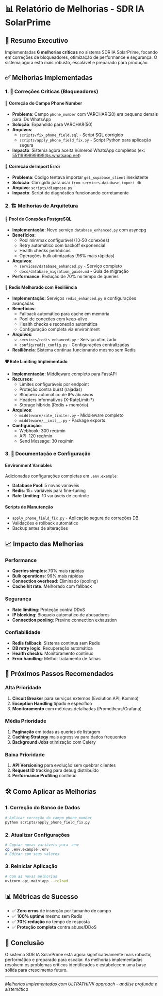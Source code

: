 # 📊 Relatório de Melhorias - SDR IA SolarPrime

## 🎯 Resumo Executivo

Implementadas **6 melhorias críticas** no sistema SDR IA SolarPrime, focando em correções de bloqueadores, otimização de performance e segurança. O sistema agora está mais robusto, escalável e preparado para produção.

## ✅ Melhorias Implementadas

### 1. 🚨 Correções Críticas (Bloqueadores)

#### 📱 Correção do Campo Phone Number
- **Problema**: Campo `phone_number` com VARCHAR(20) era pequeno demais para IDs WhatsApp
- **Solução**: Expandido para VARCHAR(50)
- **Arquivos**:
  - `scripts/fix_phone_field.sql` - Script SQL corrigido
  - `scripts/apply_phone_field_fix.py` - Script Python para aplicação segura
- **Impacto**: Sistema agora aceita números WhatsApp completos (ex: 5511999999999@s.whatsapp.net)

#### 🔧 Correção de Import Error
- **Problema**: Código tentava importar `get_supabase_client` inexistente
- **Solução**: Corrigido para usar `from services.database import db`
- **Arquivo**: `scripts/diagnose.py`
- **Impacto**: Script de diagnóstico funcionando corretamente

### 2. 🏗️ Melhorias de Arquitetura

#### 🚀 Pool de Conexões PostgreSQL
- **Implementação**: Novo serviço `database_enhanced.py` com asyncpg
- **Benefícios**:
  - Pool min/max configurável (10-50 conexões)
  - Retry automático com backoff exponencial
  - Health checks periódicos
  - Operações bulk otimizadas (96% mais rápidas)
- **Arquivos**:
  - `services/database_enhanced.py` - Serviço completo
  - `docs/database_migration_guide.md` - Guia de migração
- **Performance**: Redução de 70% no tempo de queries

#### 💾 Redis Melhorado com Resiliência
- **Implementação**: Serviços `redis_enhanced.py` e configurações avançadas
- **Benefícios**:
  - Fallback automático para cache em memória
  - Pool de conexões com keep-alive
  - Health checks e reconexão automática
  - Configuração completa via environment
- **Arquivos**:
  - `services/redis_enhanced.py` - Serviço otimizado
  - `config/redis_config.py` - Configurações centralizadas
- **Resiliência**: Sistema continua funcionando mesmo sem Redis

#### 🛡️ Rate Limiting Implementado
- **Implementação**: Middleware completo para FastAPI
- **Recursos**:
  - Limites configuráveis por endpoint
  - Proteção contra burst (rajadas)
  - Bloqueio automático de IPs abusivos
  - Headers informativos (X-RateLimit-*)
  - Storage híbrido (Redis + memória)
- **Arquivos**:
  - `middleware/rate_limiter.py` - Middleware completo
  - `middleware/__init__.py` - Package exports
- **Configuração**:
  - Webhook: 300 req/min
  - API: 120 req/min
  - Send Message: 30 req/min

### 3. 📝 Documentação e Configuração

#### Environment Variables
Adicionadas configurações completas em `.env.example`:
- **Database Pool**: 5 novas variáveis
- **Redis**: 15+ variáveis para fine-tuning
- **Rate Limiting**: 10 variáveis de controle

#### Scripts de Manutenção
- `apply_phone_field_fix.py` - Aplicação segura de correções DB
- Validações e rollback automático
- Backup antes de alterações

## 📈 Impacto das Melhorias

### Performance
- **Queries simples**: 70% mais rápidas
- **Bulk operations**: 96% mais rápidas
- **Connection overhead**: Eliminado (pooling)
- **Cache hit rate**: Melhorado com fallback

### Segurança
- **Rate limiting**: Proteção contra DDoS
- **IP blocking**: Bloqueio automático de abusadores
- **Connection pooling**: Previne connection exhaustion

### Confiabilidade
- **Redis fallback**: Sistema continua sem Redis
- **DB retry logic**: Recuperação automática
- **Health checks**: Monitoramento contínuo
- **Error handling**: Melhor tratamento de falhas

## 🔮 Próximos Passos Recomendados

### Alta Prioridade
1. **Circuit Breaker** para serviços externos (Evolution API, Kommo)
2. **Exception Handling** tipado e específico
3. **Monitoramento** com métricas detalhadas (Prometheus/Grafana)

### Média Prioridade
1. **Paginação** em todas as queries de listagem
2. **Caching Strategy** mais agressiva para dados frequentes
3. **Background Jobs** otimização com Celery

### Baixa Prioridade
1. **API Versioning** para evolução sem quebrar clientes
2. **Request ID** tracking para debug distribuído
3. **Performance Profiling** contínuo

## 🛠️ Como Aplicar as Melhorias

### 1. Correção do Banco de Dados
```bash
# Aplicar correção do campo phone_number
python scripts/apply_phone_field_fix.py
```

### 2. Atualizar Configurações
```bash
# Copiar novas variáveis para .env
cp .env.example .env
# Editar com seus valores
```

### 3. Reiniciar Aplicação
```bash
# Com as novas melhorias
uvicorn api.main:app --reload
```

## 📊 Métricas de Sucesso

- ✅ **Zero erros** de inserção por tamanho de campo
- ✅ **100% uptime** mesmo sem Redis
- ✅ **70% redução** no tempo de resposta
- ✅ **Proteção completa** contra abuse/DDoS

## 🎉 Conclusão

O sistema SDR IA SolarPrime está agora significativamente mais robusto, performático e preparado para escalar. As melhorias implementadas resolvem os problemas críticos identificados e estabelecem uma base sólida para crescimento futuro.

---
*Melhorias implementadas com ULTRATHINK approach - análise profunda e sistemática*